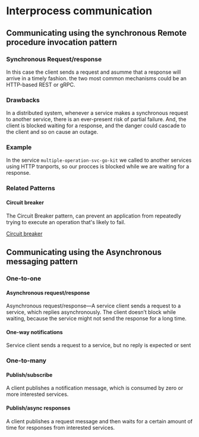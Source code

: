 # Interprocess communication


## Communicating using the synchronous Remote procedure invocation pattern

### Synchronous Request/response

In this case the client sends a request and asumme that a response will arrive in a timely fashion. the two most common mechanisms could be an HTTP-based REST or gRPC.

### Drawbacks

In a distributed system, whenever a service makes a synchronous request to another
service, there is an ever-present risk of partial failure. And, the client is blocked waiting for a response, and the danger could cascade to the client and so on cause an outage.

### Example

In the service ```multiple-operation-svc-go-kit``` we called to another services using HTTP tranports, so our procces is blocked while we are waiting for a response. 

### Related Patterns
#### Circuit breaker

The Circuit Breaker pattern, can prevent an application from repeatedly trying to execute an operation that's likely to fail.

[Circuit breaker](./1.1%20-%20Circuit%20Breaker%20Pattern%20.md)  

## Communicating using the Asynchronous messaging pattern

### One-to-one

#### Asynchronous request/response

Asynchronous request/response—A service client sends a request to a service, which replies asynchronously. The client doesn’t block while waiting, because the service might not send the response for a long time.

#### One-way notifications

Service client sends a request to a service, but no reply is expected or sent

### One-to-many

#### Publish/subscribe

A client publishes a notification message, which is consumed by zero or more interested services.

#### Publish/async responses

A client publishes a request message and then waits for a certain amount of time for responses from interested services.